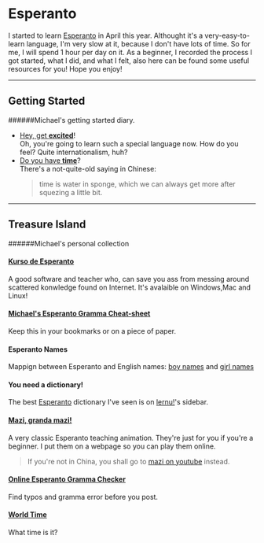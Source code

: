 ﻿Esperanto  
=============  

I started to learn [Esperanto] in April this year. Althought it's a very-easy-to-learn language, I'm very slow at it, because I don't have lots of time. So for me, I will spend 1 hour per day on it. 
As a beginner, I recorded the process I got started, what I did, and what I felt, also here can be found some useful resources for you! Hope you enjoy!

---------------------
## Getting Started
######Michael's getting started diary.  

* [Hey, get __excited__](Esperanto-Diary1.en)!  
  Oh, you're going to learn such a special language now. How do you feel? Quite internationalism, huh?
* [Do you have __time__](Esperanto-Diary2.en)?  
   There's a not-quite-old saying in Chinese: 
   > time is water in sponge, which we can always get more after squezing a little bit.  
    
----------------------  
## Treasure Island
######Michael's personal collection

#### [Kurso de Esperanto]  
A good software and teacher who, can save you ass from messing around scattered konwledge found on Internet. It's avalaible on Windows,Mac and Linux!


#### [Michael's Esperanto Gramma Cheat-sheet](Esperanto-GrammaCheatSheet.zh)
Keep this in your bookmarks or on a piece of paper.  

#### Esperanto Names
Mappign between Esperanto and English names: [boy names](http://www.names-meanings.net/names/male-esperanto) and [girl names](http://www.names-meanings.net/names/female-esperanto)  

#### You need a dictionary!
The best [Esperanto] dictionary I've seen is on [lernu!]'s sidebar.  

#### [Mazi, granda mazi!](Esperanto-Mazi.en)
A very classic Esperanto teaching animation. They're just for you if you're a beginner. I put them on a webpage so you can play them online.  
> If you're not in China, you shall go to [mazi on youtube](http://www.youtube.com/watch?v=mWbyXVSiCxw) instead.  

#### [Online Esperanto Gramma Checker](http://beta.visl.sdu.dk/lingvohelpilo/)
Find typos and gramma error before you post.   

#### [World Time](http://esperantofre.com/mondhoro.htm)
What time is it?

[lernu!]:http://zh-cn.lernu.net/
[Kurso de Esperanto]:http://www.kurso.com.br/  
[Esperanto]:http://en.wikipedia.org/wiki/Esperanto